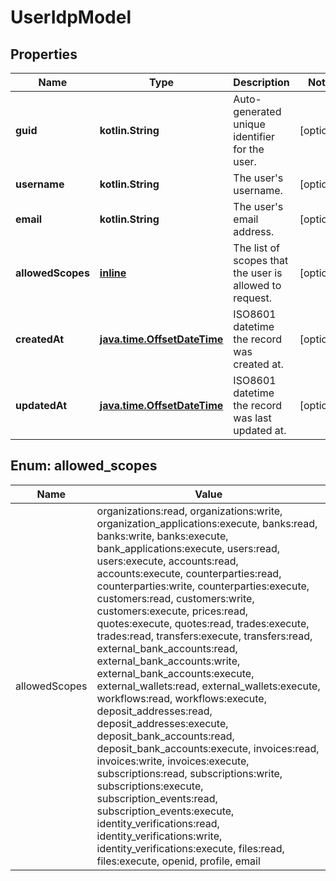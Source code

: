 
# UserIdpModel

## Properties
Name | Type | Description | Notes
------------ | ------------- | ------------- | -------------
**guid** | **kotlin.String** | Auto-generated unique identifier for the user. |  [optional]
**username** | **kotlin.String** | The user&#39;s username. |  [optional]
**email** | **kotlin.String** | The user&#39;s email address. |  [optional]
**allowedScopes** | [**inline**](#kotlin.collections.Set&lt;AllowedScopes&gt;) | The list of scopes that the user is allowed to request. |  [optional]
**createdAt** | [**java.time.OffsetDateTime**](java.time.OffsetDateTime.md) | ISO8601 datetime the record was created at. |  [optional]
**updatedAt** | [**java.time.OffsetDateTime**](java.time.OffsetDateTime.md) | ISO8601 datetime the record was last updated at. |  [optional]


<a name="kotlin.collections.Set<AllowedScopes>"></a>
## Enum: allowed_scopes
Name | Value
---- | -----
allowedScopes | organizations:read, organizations:write, organization_applications:execute, banks:read, banks:write, banks:execute, bank_applications:execute, users:read, users:execute, accounts:read, accounts:execute, counterparties:read, counterparties:write, counterparties:execute, customers:read, customers:write, customers:execute, prices:read, quotes:execute, quotes:read, trades:execute, trades:read, transfers:execute, transfers:read, external_bank_accounts:read, external_bank_accounts:write, external_bank_accounts:execute, external_wallets:read, external_wallets:execute, workflows:read, workflows:execute, deposit_addresses:read, deposit_addresses:execute, deposit_bank_accounts:read, deposit_bank_accounts:execute, invoices:read, invoices:write, invoices:execute, subscriptions:read, subscriptions:write, subscriptions:execute, subscription_events:read, subscription_events:execute, identity_verifications:read, identity_verifications:write, identity_verifications:execute, files:read, files:execute, openid, profile, email



